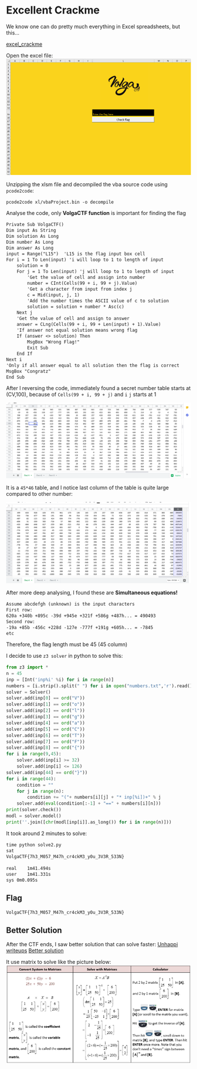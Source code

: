 # Excellent Crackme
We know one can do pretty much everything in Excel spreadsheets, but this...

[excel_crackme](VolgaCTF_excel_crackme.xlsm)

Open the excel file:
![Capture](Capture.PNG)

Unzipping the xlsm file and decompiled the vba source code using `pcode2code`:
```
pcode2code xl/vbaProject.bin -o decompile
```
Analyse the code, only **VolgaCTF function** is important for finding the flag

```vb6
Private Sub VolgaCTF()
Dim input As String
Dim solution As Long
Dim number As Long
Dim answer As Long
input = Range("L15")  'L15 is the flag input box cell 
For i = 1 To Len(input) 'i will loop to 1 to length of input
	solution = 0
	For j = 1 To Len(input) 'j will loop to 1 to length of input
		'Get the value of cell and assign into number
		number = CInt(Cells(99 + i, 99 + j).Value)
		'Get a character from input from index j
		c = Mid(input, j, 1)
		'Add the number times the ASCII value of c to solution
		solution = solution + number * Asc(c)
	Next j
	'Get the value of cell and assign to answer
	answer = CLng(Cells(99 + i, 99 + Len(input) + 1).Value)
	'If answer not equal solution means wrong flag
	If (answer <> solution) Then
		MsgBox "Wrong Flag!"
		Exit Sub
	End If
Next i
'Only if all answer equal to all solution then the flag is correct
MsgBox "Congratz"
End Sub
```
After I reversing the code, immediately found a secret number table starts at (CV,100), because of `Cells(99 + i, 99 + j)` and `i` `j` starts at 1

![Screenshot](Screenshot1.png)

It is a `45*46` table, and I notice last column of the table is quite large compared to other number:

![Screenshot2](Screenshot2.png)

After more deep analysing, I found these are **Simultaneous equations!**
```
Assume abcdefgh (unknown) is the input characters
First row:
620a +340b +895c -39d +945e +321f +586g +487h... = 490493
Second row:
-19a +85b -456c +228d -127e -777f +191g +605h... = -7845
etc
```
Therefore, the flag length must be 45 (45 column)

I decide to use `z3 solver` in python to solve this:
```py
from z3 import *
n = 45
inp = [Int('inp%i' %i) for i in range(n)]
numbers = [i.strip().split(" ") for i in open("numbers.txt",'r').read().split("\n")]
solver = Solver()
solver.add(inp[0] == ord("V"))
solver.add(inp[1] == ord("o"))
solver.add(inp[2] == ord("l"))
solver.add(inp[3] == ord("g"))
solver.add(inp[4] == ord("a"))
solver.add(inp[5] == ord("C"))
solver.add(inp[6] == ord("T"))
solver.add(inp[7] == ord("F"))
solver.add(inp[8] == ord("{"))
for i in range(9,45):
	solver.add(inp[i] >= 32)
	solver.add(inp[i] <= 126) 
solver.add(inp[44] == ord("}"))
for i in range(44):
	condition = ""
	for j in range(n):
		condition += "("+ numbers[i][j] + "* inp[%i])+" % j
	solver.add(eval(condition[:-1] + "==" + numbers[i][n]))
print(solver.check())
modl = solver.model()
print(''.join([chr(modl[inp[i]].as_long()) for i in range(n)]))
```
It took around 2 minutes to solve:
```
time python solve2.py
sat
VolgaCTF{7h3_M057_M47h_cr4ckM3_y0u_3V3R_533N}

real	1m41.494s
user	1m41.331s
sys	0m0.095s
```
## Flag
```
VolgaCTF{7h3_M057_M47h_cr4ckM3_y0u_3V3R_533N}
```

## Better Solution
After the CTF ends, I saw better solution that can solve faster:
[Unhappi writeups](https://ilovectf.github.io/jekyll/update/2020/03/29/Volga.html#excellent-crackme-150-points)
[Better solution](solve3.py)

It use matrix to solve like the picture below:
![Matrix](Matrices.png)
